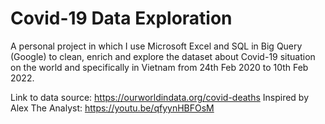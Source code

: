 # Covid-19 Data Exploration
A personal project in which I use Microsoft Excel and SQL in Big Query (Google) to clean, enrich and explore the dataset about Covid-19 situation on the world and specifically in Vietnam from 24th Feb 2020 to 10th Feb 2022.

Link to data source: https://ourworldindata.org/covid-deaths
Inspired by Alex The Analyst: https://youtu.be/qfyynHBFOsM
